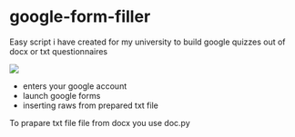 # google-form-filler
Easy script i have created for my university to build google quizzes out of docx or txt questionnaires

![](gf.gif)

- enters your google account
- launch google forms
- inserting raws from prepared txt file


To prapare txt file file from docx you use doc.py
